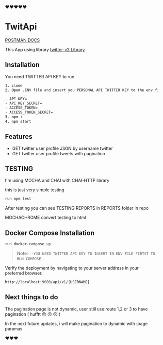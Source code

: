 :heart::heart::heart::heart::heart:

# TwitApi


[POSTMAN DOCS](https://documenter.getpostman.com/view/11942081/Tz5qaHA7)


This App using library 
[twitter-v2 Library](https://www.npmjs.com/package/twitter-v2)


## Installation

You need TWITTER API KEY to run.

```sh
1. clone
2. Open .ENV file and insert you PERSONAL API TWITTER KEY to the env file ( below is the example )

- API_KEY=
- API_KEY_SECRET=
- ACCESS_TOKEN=
- ACCESS_TOKEN_SECRET=
3. npm i
4. npm start
```

## Features

- GET twitter user profile JSON by username twitter
- GET twitter user profile tweets with pagination

## TESTING

I'm using MOCHA and CHAI with CHAI-HTTP library

this is just very simple testing

```sh
run npm test
```

After testing you can see TESTING REPORTS in REPORTS folder in repo

MOCHACHROME convert testing to html

## Docker Compose Installation



```sh
run docker-compose up
```

> Note: `--YOU NEED TWITTER API KEY TO INSERT IN ENV FILE FIRTST TO RUN COMPOSE `.

Verify the deployment by navigating to your server address in
your preferred browser.

```sh
http://localhost:9000/api/v1/{USERNAME}
```

## Next things to do

The pagination page is not dynamic, user still use route 1,2 or 3 to have pagination ( hufftt :disappointed_relieved: :disappointed_relieved: :disappointed_relieved: )

In the next future updates, i will make pagination to dynamic with :page paramas

:heart::heart::heart:
